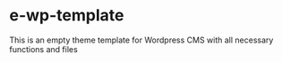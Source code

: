 e-wp-template
=============

This is an empty theme template for Wordpress CMS with all necessary functions and files 
